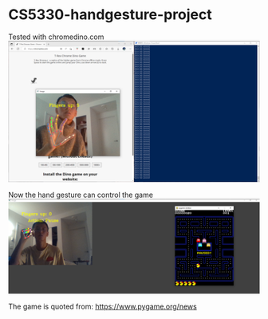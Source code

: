 ﻿# CS5330-handgesture-project
Tested with chromedino.com
<img src="./assets/test.png" title="test"/>

Now the hand gesture can control the game
<img src="./assets/game_test.png" title="game test"/>

The game is quoted from:
https://www.pygame.org/news
